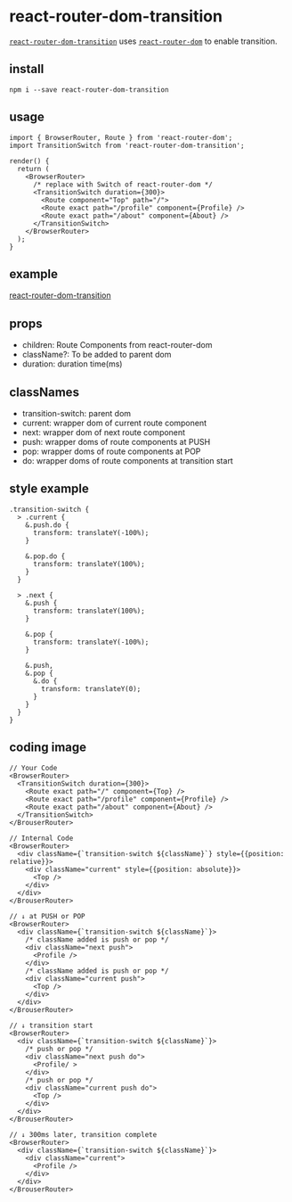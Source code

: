 # react-router-dom-transition

[`react-router-dom-transition`](https://www.npmjs.com/package/react-router-dom-transition) uses [`react-router-dom`](https://github.com/ReactTraining/react-router/tree/master/packages/react-router-dom) to enable transition.

## install

`npm i --save react-router-dom-transition`

## usage

```
import { BrowserRouter, Route } from 'react-router-dom';
import TransitionSwitch from 'react-router-dom-transition';

render() {
  return (
    <BrowserRouter>
      /* replace with Switch of react-router-dom */
      <TransitionSwitch duration={300}>
        <Route component="Top" path="/">
        <Route exact path="/profile" component={Profile} />
        <Route exact path="/about" component={About} />
      </TransitionSwitch>
    </BrowserRouter>
  );
}

```

## example

[react-router-dom-transition](https://piro0919.github.io/react-router-dom-transition/)

## props

- children: Route Components from react-router-dom
- className?: To be added to parent dom
- duration: duration time(ms)

## classNames

- transition-switch: parent dom
- current: wrapper dom of current route component
- next: wrapper dom of next route component
- push: wrapper doms of route components at PUSH
- pop: wrapper doms of route components at POP
- do: wrapper doms of route components at transition start

## style example
```
.transition-switch {
  > .current {
    &.push.do {
      transform: translateY(-100%);
    }

    &.pop.do {
      transform: translateY(100%);
    }
  }

  > .next {
    &.push {
      transform: translateY(100%);
    }

    &.pop {
      transform: translateY(-100%);
    }

    &.push,
    &.pop {
      &.do {
        transform: translateY(0);
      }
    }
  }
}
```

## coding image
```
// Your Code
<BrowserRouter>
  <TransitionSwitch duration={300}>
    <Route exact path="/" component={Top} />
    <Route exact path="/profile" component={Profile} />
    <Route exact path="/about" component={About} />
  </TransitionSwitch>
</BrouserRouter>

// Internal Code
<BrowserRouter>
  <div className={`transition-switch ${className}`} style={{position: relative}}>
    <div className="current" style={{position: absolute}}>
      <Top />
    </div>
  </div>
</BrouserRouter>

// ↓ at PUSH or POP
<BrowserRouter>
  <div className={`transition-switch ${className}`}>
    /* className added is push or pop */
    <div className="next push">
      <Profile />
    </div>
    /* className added is push or pop */
    <div className="current push">
      <Top />
    </div>
  </div>
</BrouserRouter>

// ↓ transition start
<BrowserRouter>
  <div className={`transition-switch ${className}`}>
    /* push or pop */
    <div className="next push do">
      <Profile/ >
    </div>
    /* push or pop */
    <div className="current push do">
      <Top />
    </div>
  </div>
</BrouserRouter>

// ↓ 300ms later, transition complete
<BrowserRouter>
  <div className={`transition-switch ${className}`}>
    <div className="current">
      <Profile />
    </div>
  </div>
</BrouserRouter>
```
